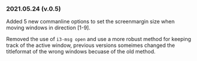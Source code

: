 ### 2021.05.24 (**v.0.5**)

Added 5 new commanline options to set the
screenmargin size when moving windows in
direction [1-9].

Removed the use of `i3-msg open` and use a more
robust method for keeping track of the active
window, previous versions someimes changed the
titleformat of the wrong windows becuase of the
old method.
